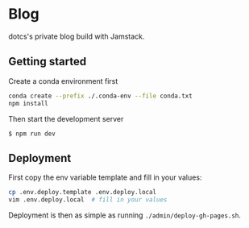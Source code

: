 # Blog

dotcs's private blog build with Jamstack.

## Getting started

Create a conda environment first

```bash
conda create --prefix ./.conda-env --file conda.txt
npm install
```

Then start the development server

```console
$ npm run dev
```

## Deployment

First copy the env variable template and fill in your values:

```bash
cp .env.deploy.template .env.deploy.local
vim .env.deploy.local  # fill in your values
```

Deployment is then as simple as running `./admin/deploy-gh-pages.sh`.

